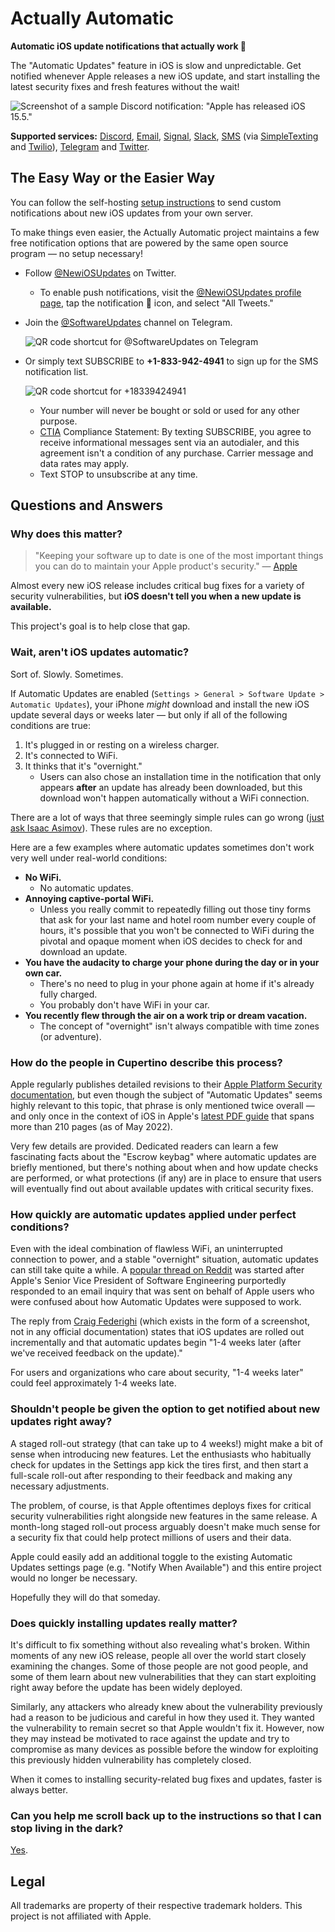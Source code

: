# Actually Automatic
**Automatic iOS update notifications that actually work 🤯**

The "Automatic Updates" feature in iOS is slow and unpredictable. Get notified whenever Apple releases a new iOS update, and start installing the latest security fixes and fresh features without the wait!

![Screenshot of a sample Discord notification: "Apple has released iOS 15.5."](images/discord-screenshot.png)

**Supported services:** [Discord](https://discord.com/), [Email](https://en.wikipedia.org/wiki/Simple_Mail_Transfer_Protocol), [Signal](https://signal.org/), [Slack](https://slack.com/), [SMS](https://en.wikipedia.org/wiki/SMS) (via [SimpleTexting](https://simpletexting.com/) and [Twilio](https://www.twilio.com/sms)), [Telegram](https://telegram.org/) and [Twitter](https://twitter.com/).

## The Easy Way or the Easier Way

You can follow the self-hosting [setup instructions](SETUP.md) to send custom notifications about new iOS updates from your own server.

To make things even easier, the Actually Automatic project maintains a few free notification options that are powered by the same open source program — no setup necessary!

* Follow [@NewiOSUpdates](https://twitter.com/NewiOSUpdates) on Twitter.
  * To enable push notifications, visit the [@NewiOSUpdates profile page](https://twitter.com/NewiOSUpdates), tap the notification 🔔 icon, and select "All Tweets."
* Join the [@SoftwareUpdates](https://t.me/SoftwareUpdates) channel on Telegram.

  ![QR code shortcut for @SoftwareUpdates on Telegram](images/telegram-qr.png)
* Or simply text SUBSCRIBE to **+1-833-942-4941** to sign up for the SMS notification list.

  ![QR code shortcut for +18339424941](images/sms-qr.png)
  * Your number will never be bought or sold or used for any other purpose.
  * [CTIA](https://www.ctia.org/about-ctia/our-mission/) Compliance Statement: By texting SUBSCRIBE, you agree to receive informational messages sent via an autodialer, and this agreement isn't a condition of any purchase. Carrier message and data rates may apply.
  * Text STOP to unsubscribe at any time.

## Questions and Answers

### Why does this matter?
> "Keeping your software up to date is one of the most important things you can do to maintain your Apple product's security." — [Apple](https://support.apple.com/en-us/HT201222)

Almost every new iOS release includes critical bug fixes for a variety of security vulnerabilities, but **iOS doesn't tell you when a new update is available.**

This project's goal is to help close that gap.

### Wait, aren't iOS updates automatic?

Sort of. Slowly. Sometimes.

If Automatic Updates are enabled (`Settings > General > Software Update > Automatic Updates`), your iPhone *might* download and install the new iOS update several days or weeks later — but only if all of the following conditions are true:

1. It's plugged in or resting on a wireless charger.
2. It's connected to WiFi.
3. It thinks that it's "overnight."
   * Users can also chose an installation time in the notification that only appears **after** an update has already been downloaded, but this download won't happen automatically without a WiFi connection.

There are a lot of ways that three seemingly simple rules can go wrong ([just ask Isaac Asimov](https://en.wikipedia.org/wiki/Three_Laws_of_Robotics)). These rules are no exception.

Here are a few examples where automatic updates sometimes don't work very well under real-world conditions:

* **No WiFi.**
  * No automatic updates.
* **Annoying captive-portal WiFi.**
  * Unless you really commit to repeatedly filling out those tiny forms that ask for your last name and hotel room number every couple of hours, it's possible that you won't be connected to WiFi during the pivotal and opaque moment when iOS decides to check for and download an update.
* **You have the audacity to charge your phone during the day or in your own car.**
  * There's no need to plug in your phone again at home if it's already fully charged.
  * You probably don't have WiFi in your car.
* **You recently flew through the air on a work trip or dream vacation.**
  * The concept of "overnight" isn't always compatible with time zones (or adventure).

### How do the people in Cupertino describe this process?

Apple regularly publishes detailed revisions to their [Apple Platform Security documentation](https://support.apple.com/guide/security/welcome/web), but even though the subject of "Automatic Updates" seems highly relevant to this topic, that phrase is only mentioned twice overall — and only once in the context of iOS in Apple's [latest PDF guide](https://manuals.info.apple.com/MANUALS/1000/MA1902/en_US/apple-platform-security-guide.pdf) that spans more than 210 pages (as of May 2022).

Very few details are provided. Dedicated readers can learn a few fascinating facts about the "Escrow keybag" where automatic updates are briefly mentioned, but there's nothing about when and how update checks are performed, or what protections (if any) are in place to ensure that users will eventually find out about available updates with critical security fixes.

### How quickly are automatic updates applied under perfect conditions?

Even with the ideal combination of flawless WiFi, an uninterrupted connection to power, and a stable "overnight" situation, automatic updates can still take quite a while. A [popular thread on Reddit](https://www.reddit.com/r/ios/comments/trj7c1/craig_federighis_response_to_question_about_ios/) was started after Apple's Senior Vice President of Software Engineering purportedly responded to an email inquiry that was sent on behalf of Apple users who were confused about how Automatic Updates were supposed to work.

The reply from [Craig Federighi](https://www.apple.com/leadership/craig-federighi/) (which exists in the form of a screenshot, not in any official documentation) states that iOS updates are rolled out incrementally and that automatic updates begin "1-4 weeks later (after we've received feedback on the update)."

For users and organizations who care about security, "1-4 weeks later" could feel approximately 1-4 weeks late.

### Shouldn't people be given the option to get notified about new updates right away?

A staged roll-out strategy (that can take up to 4 weeks!) might make a bit of sense when introducing new features. Let the enthusiasts who habitually check for updates in the Settings app kick the tires first, and then start a full-scale roll-out after responding to their feedback and making any necessary adjustments.

The problem, of course, is that Apple oftentimes deploys fixes for critical security vulnerabilities right alongside new features in the same release. A month-long staged roll-out process arguably doesn't make much sense for a security fix that could help protect millions of users and their data.

Apple could easily add an additional toggle to the existing Automatic Updates settings page (e.g. "Notify When Available") and this entire project would no longer be necessary.

Hopefully they will do that someday.

### Does quickly installing updates really matter?

It's difficult to fix something without also revealing what's broken. Within moments of any new iOS release, people all over the world start closely examining the changes. Some of those people are not good people, and some of them learn about new vulnerabilities that they can start exploiting right away before the update has been widely deployed.

Similarly, any attackers who already knew about the vulnerability previously had a reason to be judicious and careful in how they used it. They wanted the vulnerability to remain secret so that Apple wouldn't fix it. However, now they may instead be motivated to race against the update and try to compromise as many devices as possible before the window for exploiting this previously hidden vulnerability has completely closed. 

When it comes to installing security-related bug fixes and updates, faster is always better.

### Can you help me scroll back up to the instructions so that I can stop living in the dark?

[Yes](#the-easy-way-or-the-easier-way).

## Legal

All trademarks are property of their respective trademark holders. This project is not affiliated with Apple.
